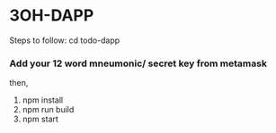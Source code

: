 # 3OH-DAPP
Steps to follow:
cd todo-dapp
### Add your 12 word mneumonic/ secret key from metamask
then,
1. npm install
2. npm run build
3. npm start
